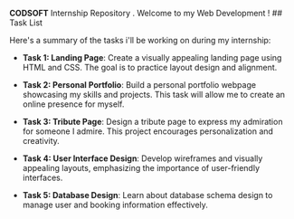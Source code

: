  **CODSOFT** Internship Repository .
    Welcome to my Web Development ! 
    ## Task List

Here's a summary of the tasks i'll be working on during my internship:

- **Task 1: Landing Page**: Create a visually appealing landing page using HTML and CSS. The goal is to practice layout design and alignment.

- **Task 2: Personal Portfolio**: Build a personal portfolio webpage showcasing my skills and projects. This task will allow me to create an online presence for myself.

- **Task 3: Tribute Page**: Design a tribute page to express my admiration for someone I admire. This project encourages personalization and creativity.

- **Task 4: User Interface Design**: Develop wireframes and visually appealing layouts, emphasizing the importance of user-friendly interfaces.

- **Task 5: Database Design**: Learn about database schema design to manage user and booking information effectively.
